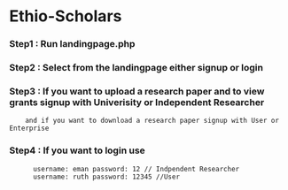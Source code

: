 # Ethio-Scholars
### Step1 : Run landingpage.php
### Step2 : Select from the landingpage either signup or login 
### Step3 : If you want to upload a research paper and to view grants signup with Univerisity or Independent Researcher
        and if you want to download a research paper signup with User or Enterprise 
### Step4 : If you want to login use 
          username: eman password: 12 // Indpendent Researcher
          username: ruth password: 12345 //User         
         
